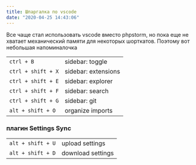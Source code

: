 ```yaml
---
title: Шпаргалка по vscode
date: "2020-04-25 14:43:06"
---
```


Все чаще стал использовать vscode вместо phpstorm, но пока еще не хватает механический памяти для некоторых шорткатов.
Поэтому вот небольшая напоминалочка

|                    |                     |
| ------------------ | ------------------- |
| `ctrl + B`         | sidebar: toggle     |
| `ctrl + shift + X` | sidebar: extensions |
| `ctrl + shift + E` | sidebar: explorer   |
| `ctrl + shift + F` | sidebar: search     |
| `ctrl + shift + G` | sidebar: git        |
| `alt + shift + O`  | organize imports    |

### плагин Settings Sync

|                   |                   |
| ----------------- | ----------------- |
| `alt + shift + U` | upload settings   |
| `alt + shift + D` | download settings |
